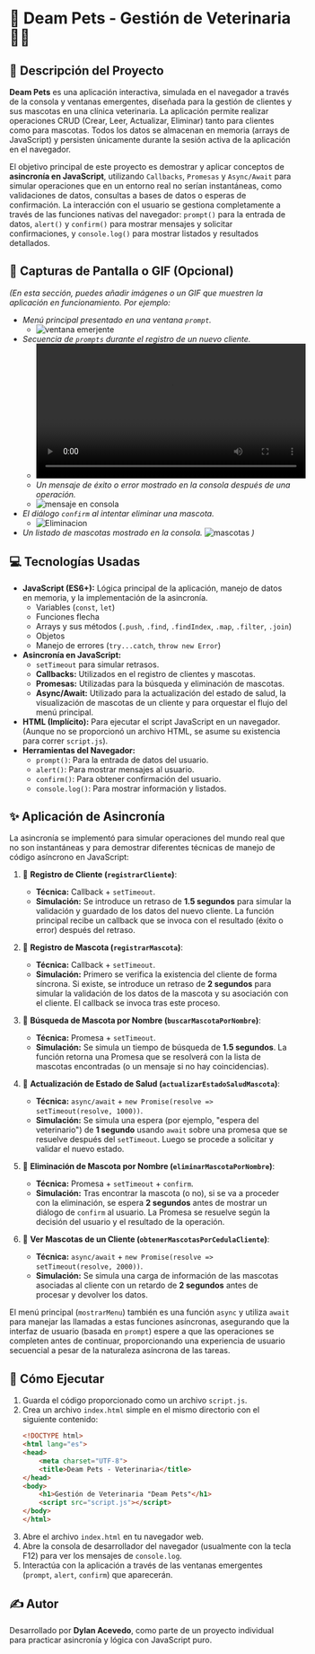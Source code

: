 # 🐾 Deam Pets - Gestión de Veterinaria 🐶🐱

## 📝 Descripción del Proyecto

**Deam Pets** es una aplicación interactiva, simulada en el navegador a través de la consola y ventanas emergentes, diseñada para la gestión de clientes y sus mascotas en una clínica veterinaria. La aplicación permite realizar operaciones CRUD (Crear, Leer, Actualizar, Eliminar) tanto para clientes como para mascotas. Todos los datos se almacenan en memoria (arrays de JavaScript) y persisten únicamente durante la sesión activa de la aplicación en el navegador.

El objetivo principal de este proyecto es demostrar y aplicar conceptos de **asincronía en JavaScript**, utilizando `Callbacks`, `Promesas` y `Async/Await` para simular operaciones que en un entorno real no serían instantáneas, como validaciones de datos, consultas a bases de datos o esperas de confirmación. La interacción con el usuario se gestiona completamente a través de las funciones nativas del navegador: `prompt()` para la entrada de datos, `alert()` y `confirm()` para mostrar mensajes y solicitar confirmaciones, y `console.log()` para mostrar listados y resultados detallados.

## 📸 Capturas de Pantalla o GIF (Opcional)

*(En esta sección, puedes añadir imágenes o un GIF que muestren la aplicación en funcionamiento. Por ejemplo:*

* *Menú principal presentado en una ventana `prompt`.*
    * ![ventana emerjente](/assets/image.png)
* *Secuencia de `prompts` durante el registro de un nuevo cliente.*
    * <video controls src="/assets/20250530-0334-11.5728703.mp4" title="Demostración de la aplicación" width="480"></video>
    * *Un mensaje de éxito o error mostrado en la consola después de una operación.*
    * ![mensaje en consola](/assets/image-1.png)
* *El diálogo `confirm` al intentar eliminar una mascota.*
    * ![Eliminacion](/assets/image-2.png)
* *Un listado de mascotas mostrado en la consola.*
    ![mascotas](/assets/image-3.png)
*)*


## 💻 Tecnologías Usadas

* **JavaScript (ES6+):** Lógica principal de la aplicación, manejo de datos en memoria, y la implementación de la asincronía.
    * Variables (`const`, `let`)
    * Funciones flecha
    * Arrays y sus métodos (`.push`, `.find`, `.findIndex`, `.map`, `.filter`, `.join`)
    * Objetos
    * Manejo de errores (`try...catch`, `throw new Error`)
* **Asincronía en JavaScript:**
    * `setTimeout` para simular retrasos.
    * **Callbacks:** Utilizados en el registro de clientes y mascotas.
    * **Promesas:** Utilizadas para la búsqueda y eliminación de mascotas.
    * **Async/Await:** Utilizado para la actualización del estado de salud, la visualización de mascotas de un cliente y para orquestar el flujo del menú principal.
* **HTML (Implícito):** Para ejecutar el script JavaScript en un navegador. (Aunque no se proporcionó un archivo HTML, se asume su existencia para correr `script.js`).
* **Herramientas del Navegador:**
    * `prompt()`: Para la entrada de datos del usuario.
    * `alert()`: Para mostrar mensajes al usuario.
    * `confirm()`: Para obtener confirmación del usuario.
    * `console.log()`: Para mostrar información y listados.

## ✨ Aplicación de Asincronía

La asincronía se implementó para simular operaciones del mundo real que no son instantáneas y para demostrar diferentes técnicas de manejo de código asíncrono en JavaScript:

1.  🔹 **Registro de Cliente (`registrarCliente`)**:
    * **Técnica:** Callback + `setTimeout`.
    * **Simulación:** Se introduce un retraso de **1.5 segundos** para simular la validación y guardado de los datos del nuevo cliente. La función principal recibe un callback que se invoca con el resultado (éxito o error) después del retraso.

2.  🔹 **Registro de Mascota (`registrarMascota`)**:
    * **Técnica:** Callback + `setTimeout`.
    * **Simulación:** Primero se verifica la existencia del cliente de forma síncrona. Si existe, se introduce un retraso de **2 segundos** para simular la validación de los datos de la mascota y su asociación con el cliente. El callback se invoca tras este proceso.

3.  🔹 **Búsqueda de Mascota por Nombre (`buscarMascotaPorNombre`)**:
    * **Técnica:** Promesa + `setTimeout`.
    * **Simulación:** Se simula un tiempo de búsqueda de **1.5 segundos**. La función retorna una Promesa que se resolverá con la lista de mascotas encontradas (o un mensaje si no hay coincidencias).

4.  🔹 **Actualización de Estado de Salud (`actualizarEstadoSaludMascota`)**:
    * **Técnica:** `async/await` + `new Promise(resolve => setTimeout(resolve, 1000))`.
    * **Simulación:** Se simula una espera (por ejemplo, "espera del veterinario") de **1 segundo** usando `await` sobre una promesa que se resuelve después del `setTimeout`. Luego se procede a solicitar y validar el nuevo estado.

5.  🔹 **Eliminación de Mascota por Nombre (`eliminarMascotaPorNombre`)**:
    * **Técnica:** Promesa + `setTimeout` + `confirm`.
    * **Simulación:** Tras encontrar la mascota (o no), si se va a proceder con la eliminación, se espera **2 segundos** antes de mostrar un diálogo de `confirm` al usuario. La Promesa se resuelve según la decisión del usuario y el resultado de la operación.

6.  🔹 **Ver Mascotas de un Cliente (`obtenerMascotasPorCedulaCliente`)**:
    * **Técnica:** `async/await` + `new Promise(resolve => setTimeout(resolve, 2000))`.
    * **Simulación:** Se simula una carga de información de las mascotas asociadas al cliente con un retardo de **2 segundos** antes de procesar y devolver los datos.

El menú principal (`mostrarMenu`) también es una función `async` y utiliza `await` para manejar las llamadas a estas funciones asíncronas, asegurando que la interfaz de usuario (basada en `prompt`) espere a que las operaciones se completen antes de continuar, proporcionando una experiencia de usuario secuencial a pesar de la naturaleza asíncrona de las tareas.

## 🚀 Cómo Ejecutar

1.  Guarda el código proporcionado como un archivo `script.js`.
2.  Crea un archivo `index.html` simple en el mismo directorio con el siguiente contenido:
    ```html
    <!DOCTYPE html>
    <html lang="es">
    <head>
        <meta charset="UTF-8">
        <title>Deam Pets - Veterinaria</title>
    </head>
    <body>
        <h1>Gestión de Veterinaria "Deam Pets"</h1>
        <script src="script.js"></script>
    </body>
    </html>
    ```
3.  Abre el archivo `index.html` en tu navegador web.
4.  Abre la consola de desarrollador del navegador (usualmente con la tecla F12) para ver los mensajes de `console.log`.
5.  Interactúa con la aplicación a través de las ventanas emergentes (`prompt`, `alert`, `confirm`) que aparecerán.

## ✍️ Autor
Desarrollado por **Dylan Acevedo**, como parte de un proyecto individual para practicar asincronía y lógica con JavaScript puro.
